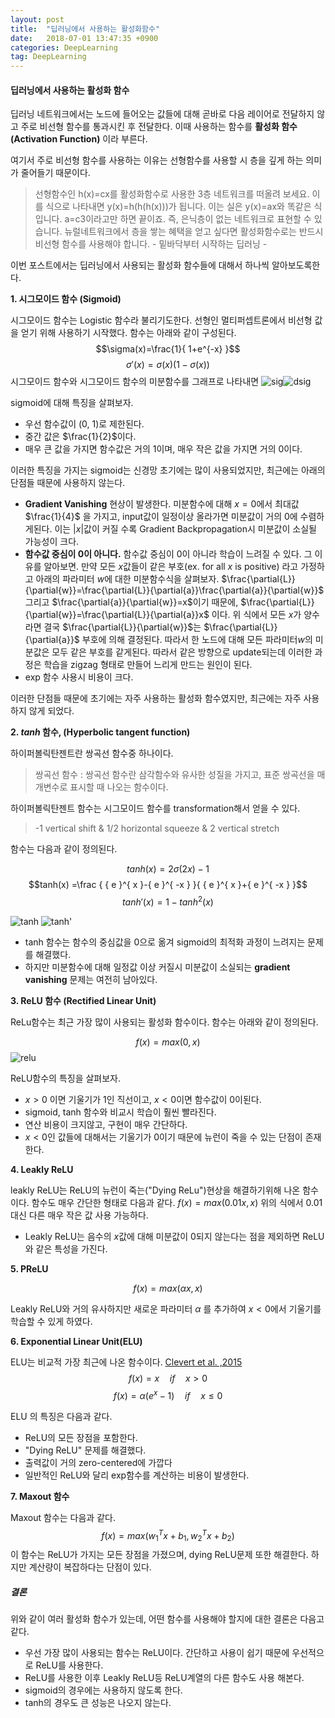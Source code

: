 ```yaml
---
layout: post
title:  "딥러닝에서 사용하는 활성화함수"
date:   2018-07-01 13:47:35 +0900
categories: DeepLearning
tag: DeepLearning
---
```



#### 딥러닝에서 사용하는 활성화 함수

딥러닝 네트워크에서는 노드에 들어오는 값들에 대해 곧바로 다음 레이어로 전달하지 않고 주로 비선형 함수를 통과시킨 후 전달한다. 이때 사용하는 함수를 **활성화 함수(Activation Function)** 이라 부른다.

여기서 주로 비선형 함수를 사용하는 이유는 선형함수를 사용할 시 층을 깊게 하는 의미가 줄어들기 때문이다.

>선형함수인 h(x)=cx를 활성화함수로 사용한 3층 네트워크를 떠올려 보세요. 이를 식으로 나타내면 y(x)=h(h(h(x)))가 됩니다. 이는 실은 y(x)=ax와 똑같은 식입니다. a=c3이라고만 하면 끝이죠. 즉, 은닉층이 없는 네트워크로 표현할 수 있습니다. 뉴럴네트워크에서 층을 쌓는 혜택을 얻고 싶다면 활성화함수로는 반드시 비선형 함수를 사용해야 합니다.
> \- 밑바닥부터 시작하는 딥러닝 -

이번 포스트에서는 딥러닝에서 사용되는 활성화 함수들에 대해서 하나씩 알아보도록한다.

**1. 시그모이드 함수 (Sigmoid)**

시그모이드 함수는 Logistic 함수라 불리기도한다. 선형인 멀티퍼셉트론에서 비선형 값을 얻기 위해 사용하기 시작했다. 함수는 아래와 같이 구성된다.
$$\sigma(x)=\frac{1}{ 1+e^{-x} }$$
$$\sigma'(x)=\sigma(x)(1-\sigma(x))$$
시그모이드 함수와 시그모이드 함수의 미분함수를 그래프로 나타내면
![sig](https://mlnotebook.github.io/img/transferFunctions/sigmoid.png)![dsig](https://mlnotebook.github.io/img/transferFunctions/dsigmoid.png)

sigmoid에 대해 특징을 살펴보자.
* 우선 함수값이 (0, 1)로 제한된다.
* 중간 값은 $\frac{1}{2}$이다.
* 매우 큰 값을 가지면 함수값은 거의 1이며, 매우 작은 값을 가지면 거의 0이다.

이러한 특징을 가지는 sigmoid는 신경망 초기에는 많이 사용되었지만, 최근에는 아래의 단점들 때문에 사용하지 않는다.
* **Gradient Vanishing** 현상이 발생한다.
미분함수에 대해 $x=0$에서 최대값 $\frac{1}{4}$ 을 가지고, input값이 일정이상 올라가면 미분값이 거의 0에 수렴하게된다. 이는 $|x|$값이 커질 수록 Gradient Backpropagation시 미분값이 소실될 가능성이 크다.
* **함수값 중심이 0이 아니다.**
함수값 중심이 0이 아니라 학습이 느려질 수 있다. 그 이유를 알아보면.
만약 모든 $x$값들이 같은 부호(ex. for all $x$ is positive) 라고 가정하고 아래의 파라미터 $w$에 대한 미분함수식을 살펴보자.
$\frac{\partial{L}}{\partial{w}}=\frac{\partial{L}}{\partial{a}}\frac{\partial{a}}{\partial{w}}$
그리고 $\frac{\partial{a}}{\partial{w}}=x$이기 때문에,
$\frac{\partial{L}}{\partial{w}}=\frac{\partial{L}}{\partial{a}}x$ 이다.
위 식에서 모든 $x$가 양수라면 결국 $\frac{\partial{L}}{\partial{w}}$는 $\frac{\partial{L}}{\partial{a}}$ 부호에 의해 결정된다. 따라서 한 노드에 대해 모든 파라미터$w$의 미분값은 모두 같은 부호를 같게된다. 따라서 같은 방향으로 update되는데 이러한 과정은 학습을 zigzag 형태로 만들어 느리게 만드는 원인이 된다.
* exp 함수 사용시 비용이 크다.

이러한 단점들 때문에 초기에는 자주 사용하는 활성화 함수였지만, 최근에는 자주 사용하지 않게 되었다.

**2. $tanh$ 함수, (Hyperbolic tangent function)**

하이퍼볼릭탄젠트란 쌍곡선 함수중 하나이다.
>쌍곡선 함수 : 쌍곡선 함수란 삼각함수와 유사한 성질을 가지고, 표준 쌍곡선을 매개변수로 표시할 때 나오는 함수이다.

하이퍼볼릭탄젠트 함수는 시그모이드 함수를 transformation해서 얻을 수 있다.
>-1 vertical shift & 1/2 horizontal squeeze & 2 vertical stretch

함수는 다음과 같이 정의된다.

$$tanh(x)= 2\sigma(2x)-1$$
$$tanh(x) =\frac { { e }^{ x }-{ e }^{ -x } }{ { e }^{ x }+{ e }^{ -x } }$$
$$tanh'(x)=1-tanh^2(x)$$

![tanh](https://mlnotebook.github.io/img/transferFunctions/tanh.png)
![tanh'](https://mlnotebook.github.io/img/transferFunctions/dtanh.png)

* tanh 함수는 함수의 중심값을 0으로 옮겨 sigmoid의 최적화 과정이 느려지는 문제를 해결했다.
* 하지만 미분함수에 대해 일정값 이상 커질시 미분값이 소실되는 **gradient vanishing** 문제는 여전히 남아있다.

**3. ReLU 함수 (Rectified Linear Unit)**

ReLu함수는 최근 가장 많이 사용되는 활성화 함수이다. 함수는 아래와 같이 정의된다.

$$f(x)=max(0, x)$$
![relu](https://mlnotebook.github.io/img/transferFunctions/relu.png)

ReLU함수의 특징을 살펴보자.
* $x>0$ 이면 기울기가 1인 직선이고, $x<0$이면 함수값이 0이된다.
* sigmoid, tanh 함수와 비교시 학습이 훨씬 빨라진다.
* 연산 비용이 크지않고, 구현이 매우 간단하다.
* $x<0$인 값들에 대해서는 기울기가 0이기 때문에 뉴런이 죽을 수 있는 단점이 존재한다.


**4. Leakly ReLU**

leakly ReLU는 ReLU의 뉴런이 죽는("Dying ReLu")현상을 해결하기위해 나온 함수이다. 함수도 매우 간단한 형태로 다음과 같다.
$f(x)=max(0.01x,x)$
위의 식에서 0.01대신 다른 매우 작은 값 사용 가능하다.
* Leakly ReLU는 음수의 $x$값에 대해 미분값이 0되지 않는다는 점을 제외하면 ReLU와 같은 특성을 가진다.


**5. PReLU**

$$f(x)=max(\alpha x,x)$$

Leakly ReLU와 거의 유사하지만 새로운 파라미터 $\alpha$ 를 추가하여 $x<0$에서 기울기를 학습할 수 있게 하였다.


**6. Exponential Linear Unit(ELU)**

ELU는 비교적 가장 최근에 나온 함수이다. [Clevert et al. ,2015](http://arxiv.org/abs/1511.07289)
$$f(x)=x\quad if\quad x>0$$
$$f(x)=\alpha ({ e }^{ x }-1)\quad if\quad x\le 0$$

ELU 의 특징은 다음과 같다.
* ReLU의 모든 장점을 포함한다.
* "Dying ReLU" 문제를 해결했다.
* 출력값이 거의 zero-centered에 가깝다
* 일반적인 ReLU와 달리 exp함수를 계산하는 비용이 발생한다.

**7. Maxout 함수**

Maxout 함수는 다음과 같다.
$$f(x)=max({ w }_{ 1 }^{ T }x+{ b }_{ 1 },{ w }_{ 2 }^{ T }x+{ b }_{ 2 })$$
이 함수는 ReLU가 가지는 모든 장점을 가졌으며, dying ReLU문제 또한 해결한다. 하지만 계산량이 복잡하다는 단점이 있다.


##### 결론

위와 같이 여러 활성화 함수가 있는데, 어떤 함수를 사용해야 할지에 대한 결론은 다음고 같다.

* 우선 가장 많이 사용되는 함수는 ReLU이다. 간단하고 사용이 쉽기 때문에 우선적으로 ReLU를 사용한다.
* ReLU를 사용한 이후 Leakly ReLU등 ReLU계열의 다른 함수도 사용 해본다.
* sigmoid의 경우에는 사용하지 않도록 한다.
* tanh의 경우도 큰 성능은 나오지 않는다.
